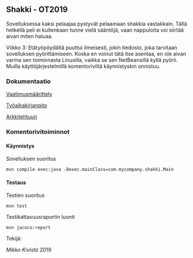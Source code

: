 ## Shakki - OT2019

Sovelluksessa kaksi pelaajaa pystyvät pelaamaan shakkia vastakkain.
Tällä hetkellä peli ei kuitenkaan tunne vielä sääntöjä, vaan nappuloita voi
siirtää aivan miten haluaa.

Viikko 3: Etätyöpöydältä puuttui ilmeisesti, jokin tiedosto, joka tarvitaan sovelluksen
pyörittämiseen. Koska en voinut tätä itse asentaa, en ole aivan varma sen
toiminnasta Linuxilla, vaikka se sen NetBeansillä kyllä pyörii.
Muilla käyttöjärjestelmillä komentoriviltä käynnistyskin onnistuu.

### Dokumentaatio

[Vaatimusmäärittely](https://github.com/mikkosk/ot2019/tree/master/dokumentaatio/vaatimusmaarittely.md)

[Työaikakirjanpito](https://github.com/mikkosk/ot2019/tree/master/dokumentaatio/tyoaikakirjanpito.md)

[Arkkitehtuuri](https://github.com/mikkosk/ot2019/tree/master/dokumentaatio/arkkitehtuuri.md)

### Komentorivitoiminnot

#### Käynnistys

Sovelluksen suoritus

```
mvn compile exec:java -Dexec.mainClass=com.mycompany.shakki.Main
```

#### Testaus

Testien suoritus

```
mvn test
```

Testikattavuusraportin luonti

```
mvn jacoco:report
```


Tekijä:

*Mikko Kivistö* 2019
